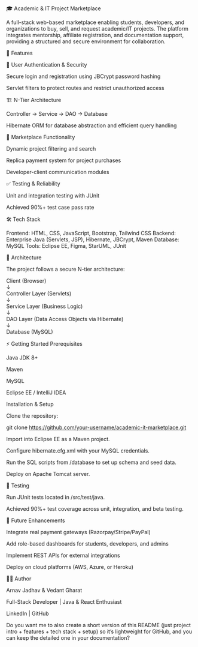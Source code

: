 🎓 Academic & IT Project Marketplace

A full-stack web-based marketplace enabling students, developers, and organizations to buy, sell, and request academic/IT projects. The platform integrates mentorship, affiliate registration, and documentation support, providing a structured and secure environment for collaboration.

🚀 Features

🔐 User Authentication & Security

Secure login and registration using JBCrypt password hashing

Servlet filters to protect routes and restrict unauthorized access

🏗 N-Tier Architecture

Controller → Service → DAO → Database

Hibernate ORM for database abstraction and efficient query handling

📂 Marketplace Functionality

Dynamic project filtering and search

Replica payment system for project purchases

Developer-client communication modules

✅ Testing & Reliability

Unit and integration testing with JUnit

Achieved 90%+ test case pass rate

🛠️ Tech Stack

Frontend: HTML, CSS, JavaScript, Bootstrap, Tailwind CSS
Backend: Enterprise Java (Servlets, JSP), Hibernate, JBCrypt, Maven
Database: MySQL
Tools: Eclipse EE, Figma, StarUML, JUnit

📐 Architecture

The project follows a secure N-tier architecture:

Client (Browser)  
   ↓  
Controller Layer (Servlets)  
   ↓  
Service Layer (Business Logic)  
   ↓  
DAO Layer (Data Access Objects via Hibernate)  
   ↓  
Database (MySQL)  

⚡ Getting Started
Prerequisites

Java JDK 8+

Maven

MySQL

Eclipse EE / IntelliJ IDEA

Installation & Setup

Clone the repository:

git clone https://github.com/your-username/academic-it-marketplace.git


Import into Eclipse EE as a Maven project.

Configure hibernate.cfg.xml with your MySQL credentials.

Run the SQL scripts from /database to set up schema and seed data.

Deploy on Apache Tomcat server.

🧪 Testing

Run JUnit tests located in /src/test/java.

Achieved 90%+ test coverage across unit, integration, and beta testing.

📌 Future Enhancements

Integrate real payment gateways (Razorpay/Stripe/PayPal)

Add role-based dashboards for students, developers, and admins

Implement REST APIs for external integrations

Deploy on cloud platforms (AWS, Azure, or Heroku)

👨‍💻 Author

Arnav Jadhav & Vedant Gharat

Full-Stack Developer | Java & React Enthusiast

LinkedIn | GitHub

Do you want me to also create a short version of this README (just project intro + features + tech stack + setup) so it’s lightweight for GitHub, and you can keep the detailed one in your documentation?
